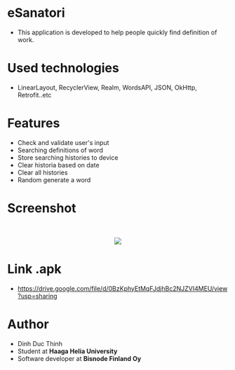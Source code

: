 # eSanatori
- This application is developed to help people quickly find definition of work. <br>
# Used technologies 
- LinearLayout, RecyclerView, Realm, WordsAPI, JSON, OkHttp, Retrofit..etc<br>
# Features
- Check and validate user's input
- Searching definitions of word
- Store searching histories to device
- Clear historia based on date
- Clear all histories 
- Random generate a word<br>
# Screenshot
<br>
<p align="center">
<img src="https://preview.ibb.co/gGxphQ/Screen_Shot_2017_09_01_at_12_49_51_AM.png"  />
</p>

# Link .apk
- https://drive.google.com/file/d/0BzKphyEtMqFJdjhBc2NJZVI4MEU/view?usp=sharing

# Author
- Dinh Duc Thinh
- Student at <b>Haaga Helia University</b>
- Software developer at <b>Bisnode Finland Oy</b>



